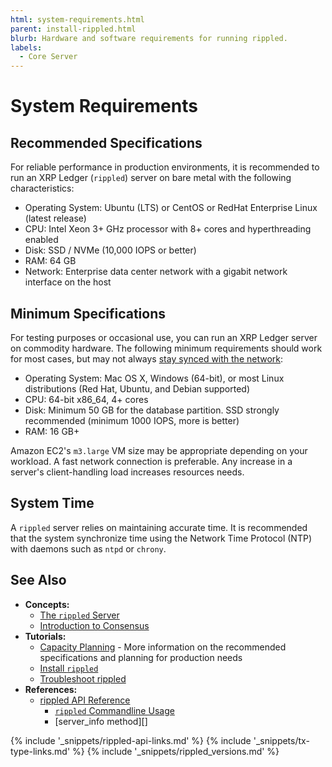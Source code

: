 ```yaml
---
html: system-requirements.html
parent: install-rippled.html
blurb: Hardware and software requirements for running rippled.
labels:
  - Core Server
---
```

# System Requirements

## Recommended Specifications

For reliable performance in production environments, it is recommended to run an XRP Ledger (`rippled`) server on bare metal with the following characteristics:

- Operating System: Ubuntu (LTS) or CentOS or RedHat Enterprise Linux (latest release)
- CPU: Intel Xeon 3+ GHz processor with 8+ cores and hyperthreading enabled
- Disk: SSD / NVMe (10,000 IOPS or better)
- RAM: 64 GB
- Network: Enterprise data center network with a gigabit network interface on the host


## Minimum Specifications

For testing purposes or occasional use, you can run an XRP Ledger server on commodity hardware. The following minimum requirements should work for most cases, but may not always [stay synced with the network](server-doesnt-sync.html):

- Operating System: Mac OS X, Windows (64-bit), or most Linux distributions (Red Hat, Ubuntu, and Debian supported)
- CPU: 64-bit x86_64, 4+ cores
- Disk: Minimum 50 GB for the database partition. SSD strongly recommended (minimum 1000 IOPS, more is better)
- RAM: 16 GB+

<!-- SPELLING_IGNORE: iops, ntp, x86_64, ec2 -->

Amazon EC2's `m3.large` VM size may be appropriate depending on your workload. A fast network connection is preferable. Any increase in a server's client-handling load increases resources needs.


## System Time

A `rippled` server relies on maintaining accurate time. It is recommended that the system synchronize time using the Network Time Protocol (NTP) with daemons such as `ntpd` or `chrony`.


## See Also

- **Concepts:**
    - [The `rippled` Server](the-rippled-server.html)
    - [Introduction to Consensus](intro-to-consensus.html)
- **Tutorials:**
    - [Capacity Planning](capacity-planning.html) - More information on the recommended specifications and planning for production needs
    - [Install `rippled`](install-rippled.html)
    - [Troubleshoot rippled](troubleshoot-the-rippled-server.html)
- **References:**
    - [rippled API Reference](rippled-api.html)
        - [`rippled` Commandline Usage](commandline-usage.html)
        - [server_info method][]


<!--{# common link defs #}-->
{% include '_snippets/rippled-api-links.md' %}
{% include '_snippets/tx-type-links.md' %}
{% include '_snippets/rippled_versions.md' %}
